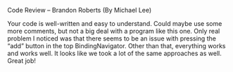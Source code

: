 Code Review – Brandon Roberts (By Michael Lee)

Your code is well-written and easy to understand. Could maybe use some more comments, but not a big deal with a program like this one. Only real problem I noticed was that there seems to be an issue with pressing the “add” button in the top BindingNavigator. Other than that, everything works and works well. It looks like we took a lot of the same approaches as well. Great job!
